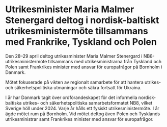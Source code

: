 # Utrikesminister Maria Malmer Stenergard deltog i nordisk-baltiskt utrikesministermöte tillsammans med Frankrike, Tyskland och Polen

Den 28–29 april deltog utrikesminister Maria Malmer Stenergard i NB8-utrikesministermöte tillsammans med utrikesministrarna från Tyskland och Polen samt Frankrikes minister med ansvar för europafrågor på Bornholm i Danmark.

Mötet fokuserade på vikten av regionalt samarbete för att hantera utrikes- och säkerhetspolitiska utmaningar och säkra fortsatt för Ukraina.

I år har Danmark tagit över ordförandeskapet för det informella nordisk-baltiska utrikes- och säkerhetspolitiska samarbetsformatet NB8, vilket Sverige höll under 2024. Varje år hålls ett fysiskt utrikesministermöte. I år ägde mötet rum på Bornholm. Vid mötet deltog även Polen och Tysklands utrikesministrar samt Frankrikes minister med ansvar för europafrågor.

